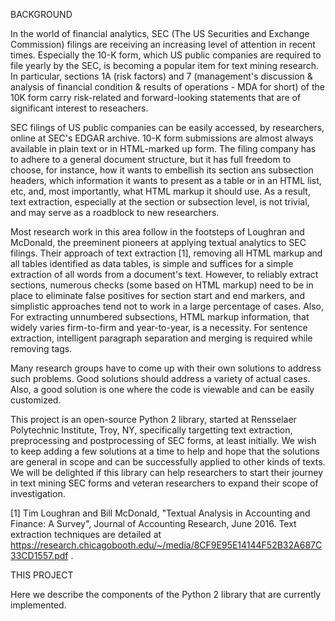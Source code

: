 

BACKGROUND

In the world of financial analytics, SEC (The US Securities and Exchange Commission) filings are receiving an increasing level of attention in recent times. Especially the 10-K form, which US public companies are required to file yearly by the SEC, is becoming a popular item for text mining research. In particular, sections 1A (risk factors) and 7 (management's discussion & analysis of financial condition & results of operations - MDA for short) of the 10K form carry risk-related and forward-looking statements that are of significant interest to reseachers.

SEC filings of US public companies can be easily accessed, by researchers, online at SEC's EDGAR archive. 10-K form submissions are almost always available in plain text or in HTML-marked up form. The filing company has to adhere to a general document structure, but it has full freedom to choose, for instance, how it wants to embellish its section ans subsection headers, which information it wants to present as a table or in an HTML list, etc, and, most importantly, what HTML markup it should use. As a result, text extraction, especially at the section or subsection level, is not trivial, and may serve as a roadblock to new researchers.

Most research work in this area follow in the footsteps of Loughran and McDonald, the preeminent pioneers at applying textual analytics to SEC filings. Their approach of text extraction [1], removing all HTML markup and all tables identified as data tables, is simple and suffices for a simple extraction of all words from a document's text. However, to reliably extract sections, numerous checks (some based on HTML markup) need to be in place to eliminate false positives for section start and end markers, and simplistic approaches tend not to work in a large percentage of cases. Also,  For extracting unnumbered subsections, HTML markup information, that widely varies firm-to-firm and year-to-year, is a necessity. For sentence extraction, intelligent paragraph separation and merging is required while removing tags.

Many research groups have to come up with their own solutions to address such problems. Good solutions should address a variety of actual cases. Also, a good solution is one where the code is viewable and can be easily customized.

This project is an open-source Python 2 library, started at Rensselaer Polytechnic Institute, Troy, NY, specifically targetting text extraction, preprocessing and postprocessing of SEC forms, at least initially. We wish to keep adding a few solutions at a time to help and hope that the solutions are general in scope and can be successfully applied to other kinds of texts. We will be delighted if this library can help researchers to start their journey in text mining SEC forms and veteran researchers to expand their scope of investigation.


[1] Tim Loughran and Bill McDonald, "Textual Analysis in Accounting and Finance: A Survey", Journal of Accounting Research, June 2016.
Text extraction techniques are detailed at https://research.chicagobooth.edu/~/media/8CF9E95E14144F52B32A687C33CD1557.pdf .



THIS PROJECT

Here we describe the components of the Python 2 library that are currently implemented.
